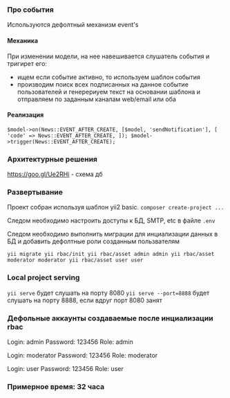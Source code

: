 ### Про события

Используются дефолтный механизм event's

#### Механика

При изменении модели, на нее навешивается слушатель события и тригирет его:
* ищем если событие активно, то используем шаблон события
* производим поиск всех подписанных на данное событие пользователей и генерериуем текст на основании шаблона и отправляем по заданным каналам web/email или оба

#### Реализация

`
$model->on(News::EVENT_AFTER_CREATE, [$model, 'sendNotification'], [
    'code' => News::EVENT_AFTER_CREATE,
]);
$model->trigger(News::EVENT_AFTER_CREATE);
`

### Архитектурные решения

https://goo.gl/Ue2RHi - схема дб


### Развертывание

Проект собран используя шаблон yii2 basic.
`composer create-project ...`

Cледом необходимо настроить доступы к БД, SMTP, etc в файле `.env`

Cледом необходимо выполнить миграции для инциализации данных в БД и добавить дефолтные роли созданным пользвателям

`
yii migrate
yii rbac/init
yii rbac/asset admin admin
yii rbac/asset moderator moderator
yii rbac/asset user user
`

### Local project serving

`yii serve` будет слушать на порту 8080
`yii serve --port=8888` будет слушать на порту 8888, если вдруг порт 8080 занят


### Дефольные аккаунты создаваемые после инциализации rbac

Login: admin
Password: 123456
Role: admin

Login: moderator
Password: 123456
Role: moderator

Login: user
Password: 123456
Role: user

### Примерное время: **32 часа**
